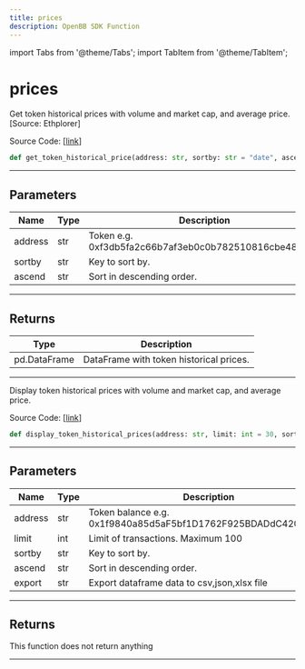 ```yaml
---
title: prices
description: OpenBB SDK Function
---
```


import Tabs from '@theme/Tabs';
import TabItem from '@theme/TabItem';

# prices

<Tabs>
<TabItem value="model" label="Model" default>

Get token historical prices with volume and market cap, and average price. [Source: Ethplorer]

Source Code: [[link](https://github.com/OpenBB-finance/OpenBBTerminal/tree/main/openbb_terminal/cryptocurrency/onchain/ethplorer_model.py#L545)]

```python
def get_token_historical_price(address: str, sortby: str = "date", ascend: bool = False) -> pd.DataFrame
```

---

## Parameters

| Name | Type | Description | Default | Optional |
| ---- | ---- | ----------- | ------- | -------- |
| address | str | Token e.g. 0xf3db5fa2c66b7af3eb0c0b782510816cbe4813b8 | None | False |
| sortby | str | Key to sort by. | date | True |
| ascend | str | Sort in descending order. | False | True |


---

## Returns

| Type | Description |
| ---- | ----------- |
| pd.DataFrame | DataFrame with token historical prices. |
---



</TabItem>
<TabItem value="view" label="View">

Display token historical prices with volume and market cap, and average price.

Source Code: [[link](https://github.com/OpenBB-finance/OpenBBTerminal/tree/main/openbb_terminal/cryptocurrency/onchain/ethplorer_view.py#L334)]

```python
def display_token_historical_prices(address: str, limit: int = 30, sortby: str = "date", ascend: bool = False, export: str = "") -> None
```

---

## Parameters

| Name | Type | Description | Default | Optional |
| ---- | ---- | ----------- | ------- | -------- |
| address | str | Token balance e.g. 0x1f9840a85d5aF5bf1D1762F925BDADdC4201F984 | None | False |
| limit | int | Limit of transactions. Maximum 100 | 30 | True |
| sortby | str | Key to sort by. | date | True |
| ascend | str | Sort in descending order. | False | True |
| export | str | Export dataframe data to csv,json,xlsx file |  | True |


---

## Returns

This function does not return anything

---



</TabItem>
</Tabs>